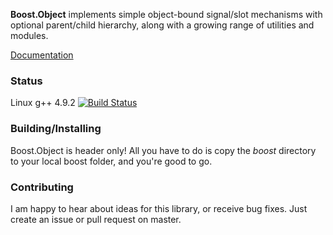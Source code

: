 **Boost.Object** implements simple object-bound signal/slot mechanisms with optional parent/child hierarchy, along with a growing range of utilities and modules.

[Documentation](http://andreasbrueck.github.io/BoostObject)

### Status
Linux g++ 4.9.2  [![Build Status](https://travis-ci.org/andreasbrueck/BoostObject.svg)](https://travis-ci.org/andreasbrueck/BoostObject)

### Building/Installing
Boost.Object is header only! All you have to do is copy the *boost* directory to your local boost folder, and you're good to go. 

### Contributing
I am happy to hear about ideas for this library, or receive bug fixes. Just create an issue or pull request on master.